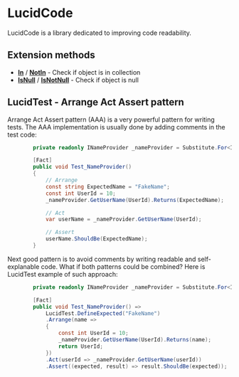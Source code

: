 # LucidCode

LucidCode is a library dedicated to improving code readability.

## Extension methods

* **[In](In.md)** / **[NotIn](NotIn.md)** - Check if object is in collection
* **[IsNull](IsNull.md)** / **[IsNotNull](IsNotNull.md)** - Check if object is null

## LucidTest - Arrange Act Assert pattern

Arrange Act Assert pattern (AAA) is a very powerful pattern for writing tests. The AAA implementation is usually done by adding comments in the test code:

```csharp
        private readonly INameProvider _nameProvider = Substitute.For<INameProvider>();

        [Fact]
        public void Test_NameProvider()
        {
            // Arrange
            const string ExpectedName = "FakeName";
            const int UserId = 10;
            _nameProvider.GetUserName(UserId).Returns(ExpectedName);

            // Act
            var userName = _nameProvider.GetUserName(UserId);

            // Assert
            userName.ShouldBe(ExpectedName);
        }
```

Next good pattern is to avoid comments by writing readable and self-explanable code. What if both patterns could be combined? Here is LucidTest example of such approach:

```csharp
        private readonly INameProvider _nameProvider = Substitute.For<INameProvider>();

        [Fact]
        public void Test_NameProvider() =>
            LucidTest.DefineExpected("FakeName")
            .Arrange(name =>
            {
                const int UserId = 10;
                _nameProvider.GetUserName(UserId).Returns(name);
                return UserId;
            })
            .Act(userId => _nameProvider.GetUserName(userId))
            .Assert((expected, result) => result.ShouldBe(expected));
```
